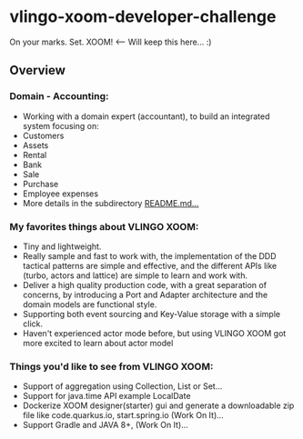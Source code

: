 # vlingo-xoom-developer-challenge

On your marks. Set. XOOM! <-- Will keep this here... :)

## Overview
### Domain - Accounting:
- Working with a domain expert (accountant), to build an integrated system focusing on:
- Customers
- Assets
- Rental
- Bank
- Sale
- Purchase
- Employee expenses
- More details in the subdirectory [README.md...](hamzajg-accounting-solution)
 
### My favorites things about VLINGO XOOM:

- Tiny and lightweight.
- Really sample and fast to work with, the implementation of the DDD tactical patterns are simple and effective, and the different APIs like (turbo, actors and lattice) are simple to learn and work with.   
- Deliver a high quality production code, with a great separation of concerns, by introducing a Port and Adapter architecture and the domain models are functional style.  
- Supporting both event sourcing and Key-Value storage with a simple click.
- Haven't experienced actor mode before, but using VLINGO XOOM got more excited to learn about actor model

### Things you'd like to see from VLINGO XOOM:

- Support of aggregation using Collection, List or Set...
- Support for java.time API example LocalDate
- Dockerize XOOM designer(starter) gui and generate a downloadable zip file like code.quarkus.io, start.spring.io (Work On It)...
- Support Gradle and JAVA 8+, (Work On It)...
